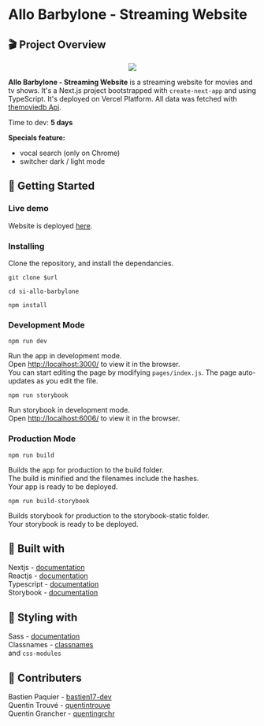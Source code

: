 # Allo Barbylone - Streaming Website


## 🎬 Project Overview
<p align="center">
  <img src="screenshot.gif">
</p>

**Allo Barbylone - Streaming Website** is a streaming website for movies and tv shows. It's a Next.js project bootstrapped with `create-next-app` and using TypeScript. It's deployed on Vercel Platform. All data was fetched with [themoviedb Api](https://www.themoviedb.org/documentation/api).

Time to dev: **5 days**

**Specials feature:** 
  - vocal search (only on Chrome) 
  - switcher dark / light mode

## 🚀 Getting Started

### Live demo

Website is deployed [here](https://allo-barbylone.vercel.app/).

### Installing

Clone the repository, and install the dependancies.

```
git clone $url
```

```
cd si-allo-barbylone
```

```
npm install
```

### Development Mode

```
npm run dev
```

Run the app in development mode.\
Open [http://localhost:3000/](http://localhost:3000/) to view it in the browser.\
You can start editing the page by modifying `pages/index.js`. The page auto-updates as you edit the file.

```
npm run storybook
```

Run storybook in development mode.\
Open [http://localhost:6006/](http://localhost:6006/) to view it in the browser.

### Production Mode

```
npm run build
```

Builds the app for production to the build folder.\
The build is minified and the filenames include the hashes.\
Your app is ready to be deployed.

```
npm run build-storybook
```

Builds storybook for production to the storybook-static folder.\
Your storybook is ready to be deployed.

## 🔨 Built with

Nextjs - [documentation](https://nextjs.org/)\
Reactjs - [documentation](https://reactjs.org/)\
Typescript - [documentation](https://www.typescriptlang.org/docs/)\
Storybook - [documentation](https://storybook.js.org/docs/react/get-started/introduction)

## 🎨 Styling with

Sass - [documentation](https://sass-lang.com/documentation/)\
Classnames - [classnames](https://www.npmjs.com/package/classnames)\
and `css-modules`

## 👥 Contributers

Bastien Paquier - [bastien17-dev](https://github.com/bastien17-dev)\
Quentin Trouvé - [quentintrouve](https://github.com/quentintrouve)\
Quentin Grancher - [quentingrchr](https://github.com/quentingrchr)
